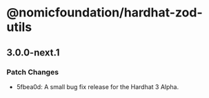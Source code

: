 # @nomicfoundation/hardhat-zod-utils

## 3.0.0-next.1

### Patch Changes

- 5fbea0d: A small bug fix release for the Hardhat 3 Alpha.
